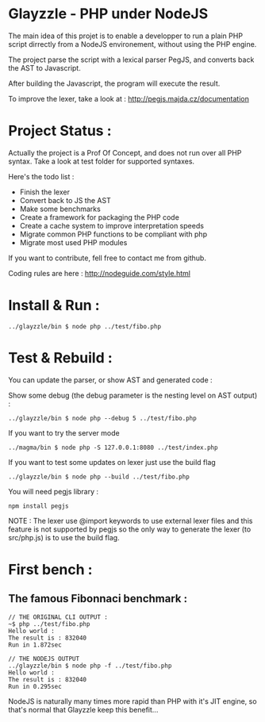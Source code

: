 Glayzzle - PHP under NodeJS
===========================

The main idea of this projet is to enable a developper to run a plain PHP script
dirrectly from a NodeJS environement, without using the PHP engine.

The project parse the script with a lexical parser PegJS, and converts back the 
AST to Javascript. 

After building the Javascript, the program will execute the result.

To improve the lexer, take a look at :
http://pegjs.majda.cz/documentation

Project Status :
================

Actually the project is a Prof Of Concept, and does not run over all PHP syntax.
Take a look at test folder for supported syntaxes.

Here's the todo list :

* Finish the lexer
* Convert back to JS the AST
* Make some benchmarks
* Create a framework for packaging the PHP code
* Create a cache system to improve interpretation speeds
* Migrate common PHP functions to be compliant with php
* Migrate most used PHP modules

If you want to contribute, fell free to contact me from github.

Coding rules are here : http://nodeguide.com/style.html

Install & Run :
===============

```
../glayzzle/bin $ node php ../test/fibo.php
```


Test & Rebuild :
================

You can update the parser, or show AST and generated code :

Show some debug (the debug parameter is the nesting level on AST output) :
```
../glayzzle/bin $ node php --debug 5 ../test/fibo.php
```

If you want to try the server mode
```
../magma/bin $ node php -S 127.0.0.1:8080 ../test/index.php
```

If you want to test some updates on lexer just use the build flag
```
../glayzzle/bin $ node php --build ../test/fibo.php
```

You will need pegjs library :
```
npm install pegjs
```

NOTE : The lexer use @import keywords to use external lexer files and this feature is not supported by pegjs so the only way to generate the lexer (to src/php.js) is to use the build flag.

First bench :
=============

## The famous Fibonnaci benchmark :

```
// THE ORIGINAL CLI OUTPUT :
~$ php ../test/fibo.php
Hello world :
The result is : 832040
Run in 1.872sec

// THE NODEJS OUTPUT
../glayzzle/bin $ node php -f ../test/fibo.php
Hello world :
The result is : 832040
Run in 0.295sec
```

NodeJS is naturally many times more rapid than PHP with it's JIT engine, 
so that's normal that Glayzzle keep this benefit...
